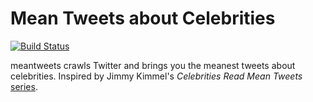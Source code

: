 # Mean Tweets about Celebrities
[![Build Status](https://travis-ci.org/arianht/meantweets.svg?branch=master)](https://travis-ci.org/arianht/meantweets)

meantweets crawls Twitter and brings you the meanest tweets about celebrities. Inspired by Jimmy Kimmel's *Celebrities Read Mean Tweets* [series](https://www.youtube.com/playlist?list=PLs4hTtftqnlAkiQNdWn6bbKUr-P1wuSm0).
